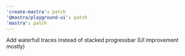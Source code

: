 ```yaml
---
'create-mastra': patch
'@mastra/playground-ui': patch
'mastra': patch
---
```


Add waterfull traces instead of stacked progressbar (UI improvement mostly)
